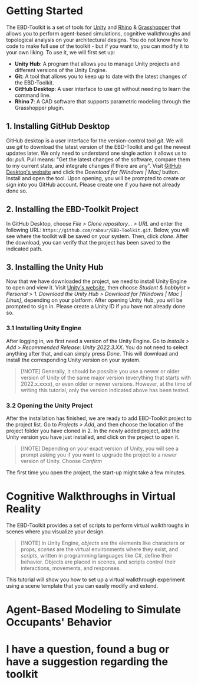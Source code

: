 # Getting Started
The EBD-Toolkit is a set of tools for [Unity](https://unity.com/) and [Rhino](https://www.rhino3d.com/) & [Grasshopper](https://www.grasshopper3d.com/page/download-1) that allows you to perform agent-based simulations, cognitive walkthroughs and topological analysis on your architectural designs. You do not know how to code to make full use of the toolkit - but if you want to, you can modify it to your own liking.
To use it, we will first set up:
- **Unity Hub**: A program that allows you to manage Unity projects and different versions of the Unity Engine.
- **Git**: A tool that allows you to keep up to date with the latest changes of the EBD-Toolkit.
- **GitHub Desktop**: A user interface to use git without needing to learn the command line.
- **Rhino 7**: A CAD software that supports parametric modeling through the Grasshopper plugin.
## 1. Installing GitHub Desktop
GitHub desktop is a user interface for the version-control tool _git_. We will use _git_ to download the latest version of the EBD-Toolkit and get the newest updates later.
We only need to understand one single action it allows us to do: _pull_. Pull means: "Get the latest changes of the software, compare them to my current state, and integrate changes if there are any".
Visit [GitHub Desktop's website](https://desktop.github.com/) and click the _Download for [Windows | Mac]_ button. Install and open the tool. Upon opening, you will be prompted to create or sign into you GitHub account. Please create one if you have not already done so.
## 2. Installing the EBD-Toolkit Project
In GitHub Desktop, choose _File > Clone repository... > URL_ and enter the following URL: `https://github.com/rabaur/EBD-Toolkit.git`. Below, you will see where the toolkit will be saved on your system. Then, click _clone_.
After the download, you can verify that the project has been saved to the indicated path.
## 3. Installing the Unity Hub
Now that we have downloaded the project, we need to install Unity Engine to open and view it. Visit [Unity's website](https://unity.com/pricing), then choose _Student & hobbyist_ > _Personal_ > _1. Download the Unity Hub > Download for [Windows | Mac | Linux]_, depending on your platform.
After opening Unity Hub, you will be prompted to sign in. Please create a Unity ID if you have not already done so.
### 3.1 Installing Unity Engine
After logging in, we first need a version of the Unity Engine. Go to _Installs > Add > Recommended Release: Unity 2022.3.XX_. You do not need to select anything after that, and can simply press _Done_. This will download and install the corresponding Unity version on your system.
>[!NOTE] Generally, it should be possible you use a newer or older version of Unity of the same major version (everything that starts with 2022.x.xxxx), or even older or newer versions. However, at the time of writing this tutorial, only the version indicated above has been tested.

### 3.2 Opening the Unity Project
After the installation has finished, we are ready to add EBD-Toolkit project to the project list. Go to _Projects > Add_, and then choose the location of the project folder you have cloned in 2. In the newly added project, add the Unity version you have just installed, and click on the project to open it.
>[!NOTE] Depending on your exact version of Unity, you will see a prompt asking you if you want to upgrade the project to a newer version of Unity. Choose _Confirm_

The first time you open the project, the start-up might take a few minutes.
# Cognitive Walkthroughs in Virtual Reality
The EBD-Toolkit provides a set of scripts to perform virtual walkthroughs in scenes where you visualize your design.
>[!NOTE] In Unity Engine, _objects_ are the elements like characters or props, _scenes_ are the virtual environments where they exist, and _scripts_, written in programming languages like C#, define their behavior. Objects are placed in scenes, and scripts control their interactions, movements, and responses.

This tutorial will show you how to set up a virtual walkthrough experiment using a scene template that you can easily modify and extend.

# Agent-Based Modeling to Simulate Occupants' Behavior

# I have a question, found a bug or have a suggestion regarding the toolkit
